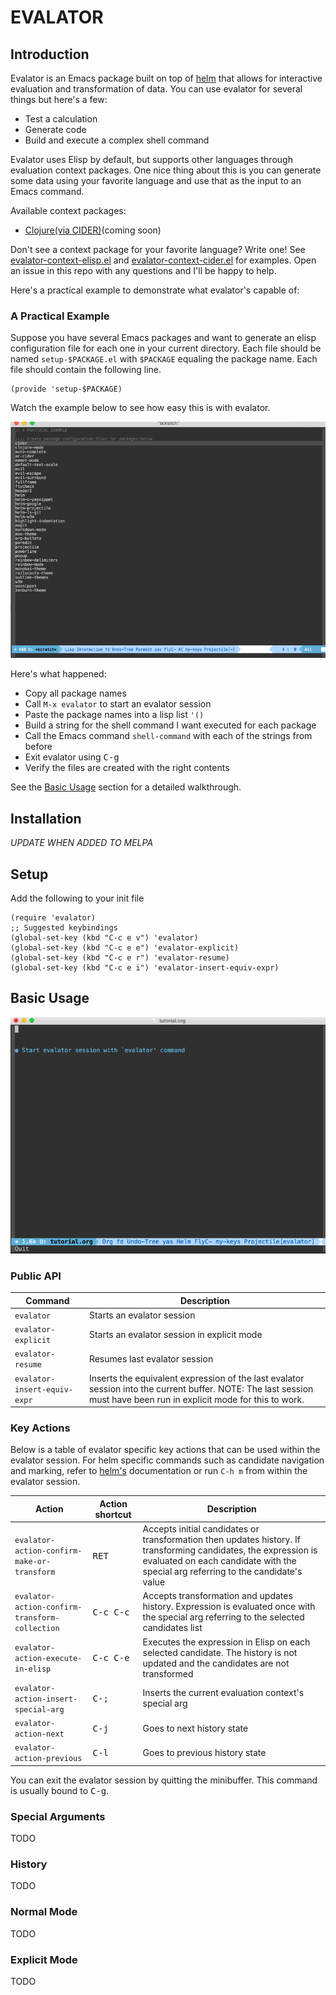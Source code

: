 # EVALATOR #

## Introduction ##

Evalator is an Emacs package built on top of [helm](https://github.com/emacs-helm/helm) that allows for interactive evaluation and transformation of data.  You can use evalator for several things but here's a few:

*   Test a calculation
*   Generate code
*   Build and execute a complex shell command

Evalator uses Elisp by default, but supports other languages through evaluation context packages.  One nice thing about this is you can generate some data using your favorite language and use that as the input to an Emacs command.

Available context packages:

*   [Clojure(via CIDER)](https://github.com/seanirby/evalator-context-cider)(coming soon)

Don't see a context package for your favorite language?  Write one!  See [evalator-context-elisp.el](https://github.com/seanirby/evalator/blob/master/evalator-context-elisp.el) and [evalator-context-cider.el](https://github.com/seanirby/evalator-context-cider/blob/master/evalator-context-cider.el) for examples.  Open an issue in this repo with any questions and I'll be happy to help.

Here's a practical example to demonstrate what evalator's capable of:

### A Practical Example ###
Suppose you have several Emacs packages and want to generate an elisp configuration file for each one in your current directory.  Each file should be named ```setup-$PACKAGE.el``` with ```$PACKAGE``` equaling the package name.  Each file should contain the following line.

```
(provide 'setup-$PACKAGE)
```

Watch the example below to see how easy this is with evalator.

![a-practical-example](example-gifs/practical.gif)

Here's what happened:

* Copy all package names
* Call ```M-x evalator``` to start an evalator session
* Paste the package names into a lisp list ```'()```
* Build a string for the shell command I want executed for each package
* Call the Emacs command ```shell-command``` with each of the strings from before
* Exit evalator using <kbd>C-g</kbd>
* Verify the files are created with the right contents

See the [Basic Usage](#basic-usage) section for a detailed walkthrough.

## Installation ##

*UPDATE WHEN ADDED TO MELPA*

## Setup ##

Add the following to your init file
```
(require 'evalator)
;; Suggested keybindings
(global-set-key (kbd "C-c e v") 'evalator)
(global-set-key (kbd "C-c e e") 'evalator-explicit)
(global-set-key (kbd "C-c e r") 'evalator-resume)
(global-set-key (kbd "C-c e i") 'evalator-insert-equiv-expr)
```

## <a name="basic-usage"></a> Basic Usage ##

![walkthrough](example-gifs/walkthrough.gif)

### Public API ###

Command                                                                                    | Description
-------------------------------------------------------------------------------------------|---------------------------
<span style="white-space: nowrap;">```evalator```</span>                                   | Starts an evalator session 
<span style="white-space: nowrap;">```evalator-explicit```</span>                          | Starts an evalator session in explicit mode
<span style="white-space: nowrap;">```evalator-resume```</span>                            | Resumes last evalator session
<span style="white-space: nowrap;">```evalator-insert-equiv-expr```</span>                 | Inserts the equivalent expression of the last evalator session into the current buffer. NOTE: The last session must have been run in explicit mode for this to work.

### Key Actions ###
Below is a table of evalator specific key actions that can be used within the evalator session.  For helm specific commands such as candidate navigation and marking, refer to [helm's](https://github.com/emacs-helm/helm) documentation or run ```C-h m``` from within the evalator session.

Action                                                                                          | Action shortcut      | Description
------------------------------------------------------------------------------------------------|----------------------|-------------------------------
<span style="white-space: nowrap;">```evalator-action-confirm-make-or-transform```</span>       | <kbd>RET</kbd>       | Accepts initial candidates or transformation then updates history.  If transforming candidates, the expression is evaluated on each candidate with the special arg referring to the candidate's value
<span style="white-space: nowrap;">```evalator-action-confirm-transform-collection```</span>    | <kbd>C-c C-c</kbd>   | Accepts transformation and updates history. Expression is evaluated once with the special arg referring to the selected candidates list
<span style="white-space: nowrap;">```evalator-action-execute-in-elisp```</span>                | <kbd>C-c C-e</kbd>   | Executes the expression in Elisp on each selected candidate.  The history is not updated and the candidates are not transformed
<span style="white-space: nowrap;">```evalator-action-insert-special-arg```</span>              | <kbd>C-;</kbd>       | Inserts the current evaluation context's special arg
<span style="white-space: nowrap;">```evalator-action-next```</span>                            | <kbd>C-j</kbd>       | Goes to next history state
<span style="white-space: nowrap;">```evalator-action-previous```</span>                        | <kbd>C-l</kbd>       | Goes to previous history state

You can exit the evalator session by quitting the minibuffer.  This command is usually bound to <kbd>C-g</kbd>.

### Special Arguments ###
TODO
### History ###
TODO
### Normal Mode ###
TODO
### Explicit Mode ###
TODO
